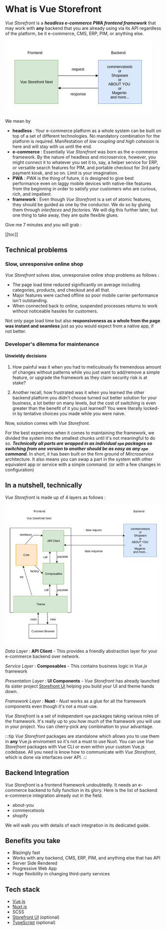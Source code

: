 # What is Vue Storefront

<style>
blockquote {
    font-size: 1rem;
    color: #000;
    border-left: 0.2rem solid #dfe2e5;
    margin: 1rem 0;
    padding: 0.25rem 0 0.25rem 1rem;
    background-color: #eee;
}
</style>

_Vue Storefront_ is a ___headless e-commerce PWA frontend framework___ that may work with __any__ backend that you are already using via its API regardless of the platform, be it e-commerce, CMS, ERP, PIM, or anything else. 


![f_b](../images/f_b.png)

We mean by 
 - __headless__ : Your e-commerce platform as a whole system can be built on top of a set of different technologies. No mandatory combination for the platform is required. Manifestation of _low coupling and high cohesion_ is here and will stay with us until the end. 
 - __e-commerce__ : Essentially _Vue Storefront_ was born as the e-commerce framework. By the nature of headless and microservice, however, you might connect it to whatever you set it to, say, a helper service for ERP, or versatile search features for PIM, and portable checkout for 3rd party payment kiosk, and so on. Limit is your imagination. 
 - __PWA__ : _PWA_ is the thing of future, it is designed to give best performance even on laggy mobile devices with native-like features from the beginning in order to satisfy your customers who are curious, rich, and impatient.
 - __framework__ : Even though _Vue Storefront_ is a set of atomic features, they should be guided as one by the conductor. We do so by gluing them through _interfaces_ and _factories_. We will dig this further later, but one thing to take away, they are quite flexible glues. 

Give me 7 minutes and you will grab : 

[[toc]]

## Technical problems

### Slow, unresponsive online shop

_Vue Storefront_ solves slow, unresponsive online shop problems as follows : 

- The page load time reduced significantly on average including categories, products, and checkout and all that. 
- Major features were cached offline so poor mobile carrier performance isn't outstanding. 
- When connected back to online, suspended processes returns to work without noticeable hassles for customers. 

Not only page load time but also __responsiveness as a whole from the page was instant and seamless__ just as you would expect from a native app, if not better. 

### Developer's dilemma for maintenance

#### Unwieldy decisions

1. How painful was it when you had to meticulously fix tremendous amount of changes without patterns while you just want to add/remove a simple feature, or upgrade the framework as they claim security risk is at stake? 

2. Another recall, how frustrated was it when you learned the other backend platform you didn't choose turned out better solution for your business, a lot better on many levels, but the cost of switching is even greater than the benefit of it you just learned? You were literally locked-in by tentative choices you made while you were naive.

Now, solution comes with _Vue Storefront_. 

 For the best experience when it comes to maintaining the framework, we divided the system into the smallest chunks until it's not meaningful to do so. ___Technically all parts are wrapped in as individual `npm` packages so switching from one version to another should be as easy as any `npm` command.___ In short, it has been built on the firm ground of _Mircroservice_ architecture. It also means you can swap a part in the system with other equivalent app or service with a simple command. (or with a few changes in configuration)


## In a nutshell, technically 
_Vue Storefront_ is made up of 4 layers as follows : 

![templates_d](../images/templates.png)

_Data Layer_ : __API Client__ - This provides a friendly abstraction layer for your e-commerce backend over network. 

_Service Layer_ : __Composables__ - This contains business logic in _Vue.js_ framework

_Presentation Layer_ : __UI Components__ - _Vue Storefront_ has already launched its sister project [Storefront UI](https://www.storefrontui.io/) helping you build your UI and theme hands down.

_Framework Layer_ : __Nuxt__ - _Nuxt_ works as a glue for all the framework components even though it's not a must-use. 

_Vue Storefront_ is a set of independent `npm` packages taking various roles of the framework. It's really up to you _how much_ of the framework you will use in your project. You can cherry-pick any combination to your advantage. 

:::tip
_Vue Storefront_ packages are standalone which allows you to use them in __any__ Vue.js enviroment so it's not a must to use Nuxt. You can use _Vue Storefront_ packages with Vue CLI or even within your custom Vue.js codebase. All you need is know how to communicate with _Vue Storefront_, which is done via interfaces over API.
:::

## Backend Integration
_Vue Storefront_ is a frontend framework undoubtedly. It needs an e-commerce backend to fully function in its glory.
Here is the list of backend e-commerce integration already out in the field.

- about-you
- commercetools
- shopify

We will walk you with details of each integration in its dedicated guide. 


## Benefits you take
- Blazingly fast
- Works with any backend, CMS, ERP, PIM, and anything else that has API
- Server Side Rendered
- Progressive Web App
- Huge flexibility in changing third-party services

## Tech stack 
- [Vue.js](https://vuejs.org/v2/guide/)
- [Nuxt.js](https://nuxtjs.org/guide)
- SCSS
- [Storefront UI](https://www.storefrontui.io/) (optional)
- [TypeScript](https://www.typescriptlang.org/docs/home) (optional)